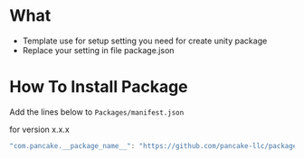 # What
- Template use for setup setting you need for create unity package
- Replace your setting in file package.json


# How To Install Package

Add the lines below to `Packages/manifest.json`

for version x.x.x
```csharp
"com.pancake.__package_name__": "https://github.com/pancake-llc/packagename.git#x.x.x",
```
